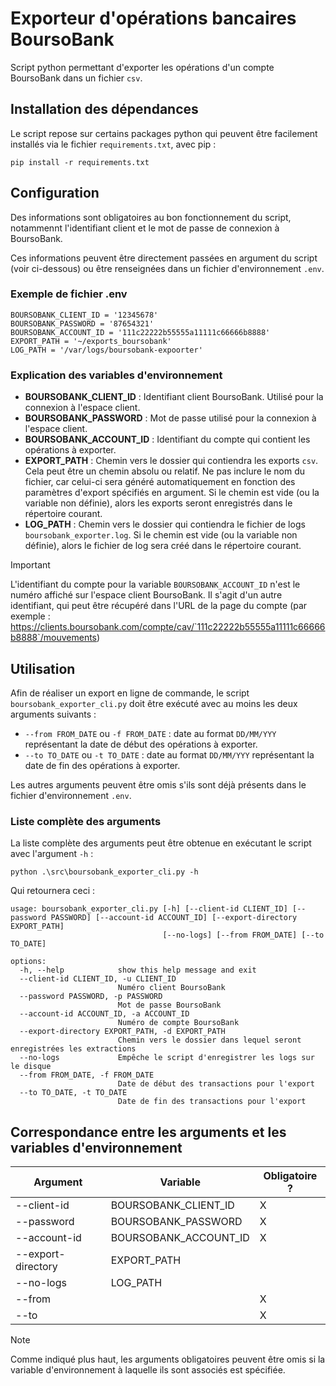 # Exporteur d'opérations bancaires BoursoBank

Script python permettant d'exporter les opérations d'un compte BoursoBank dans un fichier `csv`.

## Installation des dépendances

Le script repose sur certains packages python qui peuvent être facilement installés via le fichier `requirements.txt`, avec pip :

```
pip install -r requirements.txt
```

## Configuration

Des informations sont obligatoires au bon fonctionnement du script, notammennt l'identifiant client et le mot de passe de connexion à BoursoBank.

Ces informations peuvent être directement passées en argument du script (voir ci-dessous) ou être renseignées dans un fichier d'environnement `.env`.

### Exemple de fichier .env

```
BOURSOBANK_CLIENT_ID = '12345678'
BOURSOBANK_PASSWORD = '87654321'
BOURSOBANK_ACCOUNT_ID = '111c22222b55555a11111c66666b8888'
EXPORT_PATH = '~/exports_boursobank'
LOG_PATH = '/var/logs/boursobank-expoorter'
```

### Explication des variables d'environnement

-   **BOURSOBANK_CLIENT_ID** : Identifiant client BoursoBank. Utilisé pour la connexion à l'espace client.
-   **BOURSOBANK_PASSWORD** : Mot de passe utilisé pour la connexion à l'espace client.
-   **BOURSOBANK_ACCOUNT_ID** : Identifiant du compte qui contient les opérations à exporter.
-   **EXPORT_PATH** : Chemin vers le dossier qui contiendra les exports `csv`. Cela peut être un chemin absolu ou relatif. Ne pas inclure le nom du fichier, car celui-ci sera généré automatiquement en fonction des paramètres d'export spécifiés en argument.
    Si le chemin est vide (ou la variable non définie), alors les exports seront enregistrés dans le répertoire courant.
-   **LOG_PATH** : Chemin vers le dossier qui contiendra le fichier de logs `boursobank_exporter.log`.
    Si le chemin est vide (ou la variable non définie), alors le fichier de log sera créé dans le répertoire courant.

> [!Important]
> L'identifiant du compte pour la variable `BOURSOBANK_ACCOUNT_ID` n'est le numéro affiché sur l'espace client BoursoBank.
> Il s'agit d'un autre identifiant, qui peut être récupéré dans l'URL de la page du compte (par exemple : https://clients.boursobank.com/compte/cav/`111c22222b55555a11111c66666b8888`/mouvements)

## Utilisation

Afin de réaliser un export en ligne de commande, le script `boursobank_exporter_cli.py` doit être exécuté avec au moins les deux arguments suivants :

-   `--from FROM_DATE` ou `-f FROM_DATE` : date au format `DD/MM/YYY` représentant la date de début des opérations à exporter.
-   `--to TO_DATE` ou `-t TO_DATE` : date au format `DD/MM/YYY` représentant la date de fin des opérations à exporter.

Les autres arguments peuvent être omis s'ils sont déjà présents dans le fichier d'environnement `.env`.

### Liste complète des arguments

La liste complète des arguments peut être obtenue en exécutant le script avec l'argument `-h` :

```
python .\src\boursobank_exporter_cli.py -h
```

Qui retournera ceci :

```
usage: boursobank_exporter_cli.py [-h] [--client-id CLIENT_ID] [--password PASSWORD] [--account-id ACCOUNT_ID] [--export-directory EXPORT_PATH]
                                  [--no-logs] [--from FROM_DATE] [--to TO_DATE]

options:
  -h, --help            show this help message and exit
  --client-id CLIENT_ID, -u CLIENT_ID
                        Numéro client BoursoBank
  --password PASSWORD, -p PASSWORD
                        Mot de passe BoursoBank
  --account-id ACCOUNT_ID, -a ACCOUNT_ID
                        Numéro de compte BoursoBank
  --export-directory EXPORT_PATH, -d EXPORT_PATH
                        Chemin vers le dossier dans lequel seront enregistrées les extractions
  --no-logs             Empêche le script d'enregistrer les logs sur le disque
  --from FROM_DATE, -f FROM_DATE
                        Date de début des transactions pour l'export
  --to TO_DATE, -t TO_DATE
                        Date de fin des transactions pour l'export
```

## Correspondance entre les arguments et les variables d'environnement

| Argument           | Variable              | Obligatoire ? |
| ------------------ | --------------------- | ------------- |
| --client-id        | BOURSOBANK_CLIENT_ID  | X             |
| --password         | BOURSOBANK_PASSWORD   | X             |
| --account-id       | BOURSOBANK_ACCOUNT_ID | X             |
| --export-directory | EXPORT_PATH           |               |
| --no-logs          | LOG_PATH              |               |
| --from             |                       | X             |
| --to               |                       | X             |

> [!NOTE]  
> Comme indiqué plus haut, les arguments obligatoires peuvent être omis si la variable d'environnement à laquelle ils sont associés est spécifiée.
